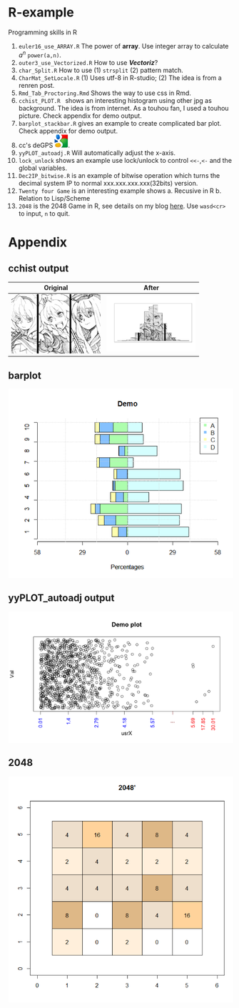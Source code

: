 R-example
=========

Programming skills in R

1. ```euler16_use_ARRAY.R``` The power of **array**. Use integer array to calculate $a^n$ ```power(a,n)```.
2. ```outer3_use_Vectorized.R``` How to use ***Vectoriz***?
3. ```char_Split.R``` How to use (1) ```strsplit``` (2) pattern match.
4. ```CharMat_SetLocale.R``` (1) Uses utf-8 in R-studio; (2) The idea is from a renren post.
5. ```Rmd_Tab_Proctoring.Rmd``` Shows the way to use css in Rmd.
6. ```cchist_PLOT.R ``` shows an interesting histogram using other jpg as background. The idea is from internet. As a touhou fan, I used a touhou picture. Check appendix for demo output.
7. ```barplot_stackbar.R``` gives an example to create complicated bar plot. Check appendix for demo output.
8. cc's deGPS <a href="https://code.google.com/p/degps-rna-seq/"><img src="https://raw.githubusercontent.com/LL-LAB-MCW/deGPS-source-file/master/Google-logo.png"></a>.     
9. `yyPLOT_autoadj.R` Will automatically adjust the x-axis.
10. `lock_unlock` shows an example use lock/unlock to control `<<-`,`<-` and the global variables.
11. `Dec2IP_bitwise.R` is an example of bitwise operation which turns the decimal system IP to normal xxx.xxx.xxx.xxx(32bits) version.
12. `Twenty four Game` is an interesting example shows
    a. Recusive in R
	b. Relation to Lisp/Scheme
13. `2048` is the 2048 Game in R, see details on my blog [here](https://yifanyang.wordpress.com/2015/11/03/2048/). Use `wasd<cr>` to input, `n` to quit.


Appendix
=======

cchist output
-------
| Original  | After |
|:---------:|:-----:|
| <img src="./data/th03.jpg" width=200> | <img src="./data/th03_1.png" width=200> |   

barplot
-----
![bar](./data/stackbar.png)

yyPLOT_autoadj output
---------
![plotadj](./data/plogadj.png)

2048
--------
![2048](./data/2048.png)
